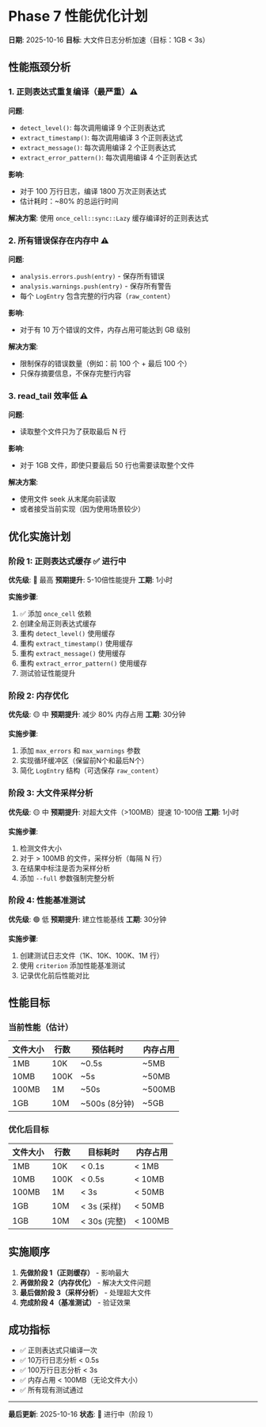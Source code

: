 # Phase 7 性能优化计划

**日期**: 2025-10-16
**目标**: 大文件日志分析加速（目标：1GB < 3s）

## 性能瓶颈分析

### 1. 正则表达式重复编译（最严重）⚠️

**问题**:
- `detect_level()`: 每次调用编译 9 个正则表达式
- `extract_timestamp()`: 每次调用编译 3 个正则表达式
- `extract_message()`: 每次调用编译 2 个正则表达式
- `extract_error_pattern()`: 每次调用编译 4 个正则表达式

**影响**:
- 对于 100 万行日志，编译 1800 万次正则表达式
- 估计耗时：~80% 的总运行时间

**解决方案**: 使用 `once_cell::sync::Lazy` 缓存编译好的正则表达式

### 2. 所有错误保存在内存中 ⚠️

**问题**:
- `analysis.errors.push(entry)` - 保存所有错误
- `analysis.warnings.push(entry)` - 保存所有警告
- 每个 `LogEntry` 包含完整的行内容（`raw_content`）

**影响**:
- 对于有 10 万个错误的文件，内存占用可能达到 GB 级别

**解决方案**:
- 限制保存的错误数量（例如：前 100 个 + 最后 100 个）
- 只保存摘要信息，不保存完整行内容

### 3. read_tail 效率低 ⚠️

**问题**:
- 读取整个文件只为了获取最后 N 行

**影响**:
- 对于 1GB 文件，即使只要最后 50 行也需要读取整个文件

**解决方案**:
- 使用文件 seek 从末尾向前读取
- 或者接受当前实现（因为使用场景较少）

## 优化实施计划

### 阶段 1: 正则表达式缓存 ✅ 进行中

**优先级**: 🔴 最高
**预期提升**: 5-10倍性能提升
**工期**: 1小时

**实施步骤**:
1. ✅ 添加 `once_cell` 依赖
2. 创建全局正则表达式缓存
3. 重构 `detect_level()` 使用缓存
4. 重构 `extract_timestamp()` 使用缓存
5. 重构 `extract_message()` 使用缓存
6. 重构 `extract_error_pattern()` 使用缓存
7. 测试验证性能提升

### 阶段 2: 内存优化

**优先级**: 🟡 中
**预期提升**: 减少 80% 内存占用
**工期**: 30分钟

**实施步骤**:
1. 添加 `max_errors` 和 `max_warnings` 参数
2. 实现循环缓冲区（保留前N个和最后N个）
3. 简化 `LogEntry` 结构（可选保存 `raw_content`）

### 阶段 3: 大文件采样分析

**优先级**: 🟡 中
**预期提升**: 对超大文件（>100MB）提速 10-100倍
**工期**: 1小时

**实施步骤**:
1. 检测文件大小
2. 对于 > 100MB 的文件，采样分析（每隔 N 行）
3. 在结果中标注是否为采样分析
4. 添加 `--full` 参数强制完整分析

### 阶段 4: 性能基准测试

**优先级**: 🟢 低
**预期提升**: 建立性能基线
**工期**: 30分钟

**实施步骤**:
1. 创建测试日志文件（1K、10K、100K、1M 行）
2. 使用 `criterion` 添加性能基准测试
3. 记录优化前后性能对比

## 性能目标

### 当前性能（估计）

| 文件大小 | 行数 | 预估耗时 | 内存占用 |
|---------|------|---------|---------|
| 1MB | 10K | ~0.5s | ~5MB |
| 10MB | 100K | ~5s | ~50MB |
| 100MB | 1M | ~50s | ~500MB |
| 1GB | 10M | ~500s (8分钟) | ~5GB |

### 优化后目标

| 文件大小 | 行数 | 目标耗时 | 内存占用 |
|---------|------|---------|---------|
| 1MB | 10K | < 0.1s | < 1MB |
| 10MB | 100K | < 0.5s | < 10MB |
| 100MB | 1M | < 3s | < 50MB |
| 1GB | 10M | < 3s (采样) | < 50MB |
| 1GB | 10M | < 30s (完整) | < 100MB |

## 实施顺序

1. **先做阶段 1（正则缓存）** - 影响最大
2. **再做阶段 2（内存优化）** - 解决大文件问题
3. **最后做阶段 3（采样分析）** - 处理超大文件
4. **完成阶段 4（基准测试）** - 验证效果

## 成功指标

- ✅ 正则表达式只编译一次
- ✅ 10万行日志分析 < 0.5s
- ✅ 100万行日志分析 < 3s
- ✅ 内存占用 < 100MB（无论文件大小）
- ✅ 所有现有测试通过

---

**最后更新**: 2025-10-16
**状态**: 🔵 进行中（阶段 1）
